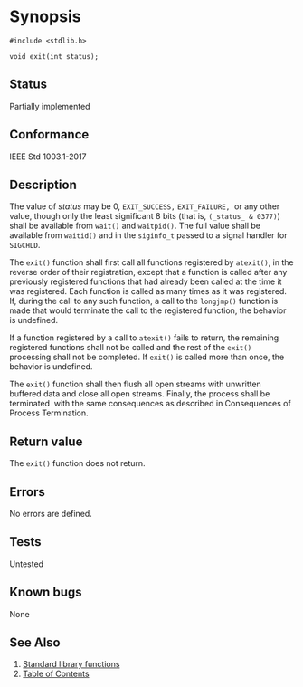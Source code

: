 # Synopsis

`#include <stdlib.h>`</br>

`void exit(int status);`</br>

## Status

Partially implemented

## Conformance

IEEE Std 1003.1-2017

## Description

The value of _status_ may be 0, `EXIT_SUCCESS,` `EXIT_FAILURE,`    or any other value, though only the least significant
8 bits (that is, `(_status_ & 0377)`) shall be available from `wait()` and `waitpid()`. The full value shall be
available from `waitid()` and in the `siginfo_t` passed to a signal handler for `SIGCHLD`.

The `exit()` function shall first call all functions registered by `atexit()`, in the reverse order of their
registration, except that a function is called after any previously registered functions that had already been called at
the time it was registered. Each function is called as many times as it was registered. If, during the call to any such
function, a call to the `longjmp()` function is made that would terminate the call to the registered function, the
behavior is undefined.

If a function registered by a call to `atexit()` fails to return, the remaining registered functions shall not be called
and the rest of the `exit()` processing shall not be completed. If `exit()` is called more than once, the behavior is
undefined.

The `exit()` function shall then flush all open streams with unwritten buffered data and close all open streams.
Finally, the process shall be terminated    with the same consequences as described in Consequences of Process
Termination.

## Return value

The `exit()` function does not return.

## Errors

No errors are defined.

## Tests

Untested

## Known bugs

None

## See Also

1. [Standard library functions](../README.md)
2. [Table of Contents](../../../README.md)

